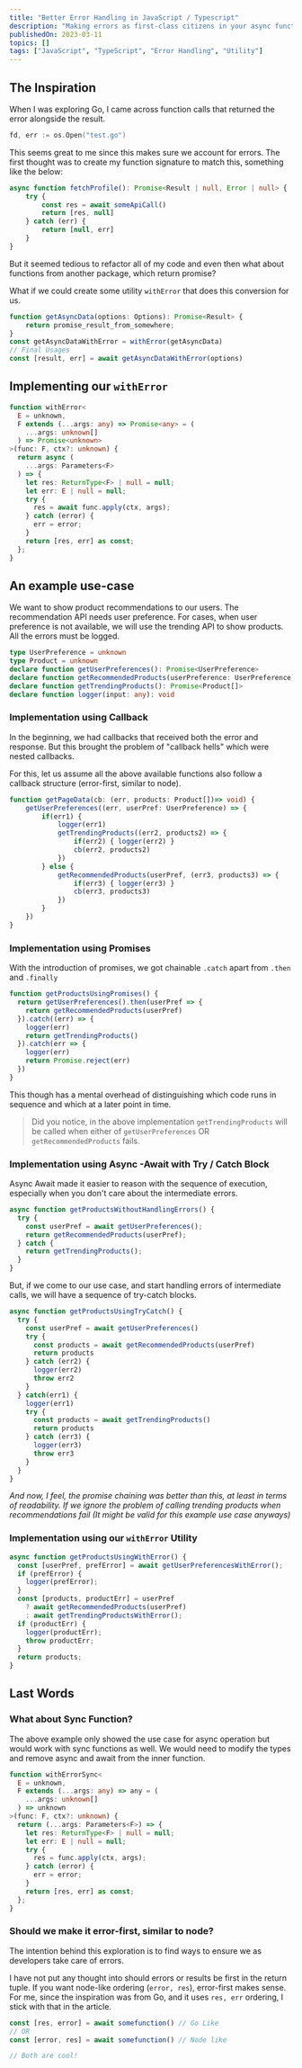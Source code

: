 ```yaml
---
title: "Better Error Handling in JavaScript / Typescript"
description: "Making errors as first-class citizens in your async function response, inspired by Go."
publishedOn: 2023-03-11
topics: []
tags: ["JavaScript", "TypeScript", "Error Handling", "Utility"]
---
```

## The Inspiration

When I was exploring Go, I came across function calls that returned the error alongside the result.

```go
fd, err := os.Open("test.go")
```

This seems great to me since this makes sure we account for errors. The first thought was to create my function signature to match this, something like the below:

```typescript
async function fetchProfile(): Promise<Result | null, Error | null> {
    try {
        const res = await someApiCall()
        return [res, null]
    } catch (err) {
        return [null, err]
    }
}
```

But it seemed tedious to refactor all of my code and even then what about functions from another package, which return promise?

What if we could create some utility `withError` that does this conversion for us.

```typescript
function getAsyncData(options: Options): Promise<Result> {
    return promise_result_from_somewhere;
}
const getAsyncDataWithError = withError(getAsyncData)
// Final Usages
const [result, err] = await getAsyncDataWithError(options)
```

## Implementing our `withError`

```typescript
function withError<
  E = unknown,
  F extends (...args: any) => Promise<any> = (
    ...args: unknown[]
  ) => Promise<unknown>
>(func: F, ctx?: unknown) {
  return async (
    ...args: Parameters<F>
  ) => {
    let res: ReturnType<F> | null = null;
    let err: E | null = null;
    try {
      res = await func.apply(ctx, args);
    } catch (error) {
      err = error;
    }
    return [res, err] as const;
  };
}
```

## An example use-case

We want to show product recommendations to our users. The recommendation API needs user preference. For cases, when user preference is not available, we will use the trending API to show products. All the errors must be logged.

```typescript
type UserPreference = unknown
type Product = unknown
declare function getUserPreferences(): Promise<UserPreference>
declare function getRecommendedProducts(userPreference: UserPreference): Promise<Product[]>
declare function getTrendingProducts(): Promise<Product[]>
declare function logger(input: any): void
```

### Implementation using Callback

In the beginning, we had callbacks that received both the error and response. But this brought the problem of "callback hells" which were nested callbacks.

For this, let us assume all the above available functions also follow a callback structure (error-first, similar to node).

```typescript
function getPageData(cb: (err, products: Product[])=> void) {
    getUserPreferences((err, userPref: UserPreference) => {
        if(err1) {
            logger(err1)
            getTrendingProducts((err2, products2) => {
                if(err2) { logger(err2) }
                cb(err2, products2)
            })
        } else {
            getRecommendedProducts(userPref, (err3, products3) => {
                if(err3) { logger(err3) }
                cb(err3, products3)
            })
        }
    })
}
```

### Implementation using Promises

With the introduction of promises, we got chainable `.catch` apart from `.then` and `.finally`

```typescript
function getProductsUsingPromises() {
  return getUserPreferences().then(userPref => {
    return getRecommendedProducts(userPref)
  }).catch((err) => {
    logger(err)
    return getTrendingProducts()
  }).catch(err => {
    logger(err)
    return Promise.reject(err)
  })
}
```

This though has a mental overhead of distinguishing which code runs in sequence and which at a later point in time.

> Did you notice, in the above implementation `getTrendingProducts` will be called when either of `getUserPreferences` OR `getRecommendedProducts` fails.

### Implementation using Async -Await with Try / Catch Block

Async Await made it easier to reason with the sequence of execution, especially when you don't care about the intermediate errors.

```typescript
async function getProductsWithoutHandlingErrors() {
  try {
    const userPref = await getUserPreferences();
    return getRecommendedProducts(userPref);
  } catch {
    return getTrendingProducts();
  }
}
```

But, if we come to our use case, and start handling errors of intermediate calls, we will have a sequence of try-catch blocks.

```typescript
async function getProductsUsingTryCatch() {
  try {
    const userPref = await getUserPreferences()
    try {
      const products = await getRecommendedProducts(userPref)
      return products
    } catch (err2) {
      logger(err2)
      throw err2
    }
  } catch(err1) {
    logger(err1)
    try {
      const products = await getTrendingProducts()
      return products
    } catch (err3) {
      logger(err3)
      throw err3
    }
  }
}
```

*And now, I feel, the promise chaining was better than this, at least in terms of readability. If we ignore the problem of calling trending products when recommendations fail (It might be valid for this example use case anyways)*

### Implementation using our `withError` Utility

```typescript
async function getProductsUsingWithError() {
  const [userPref, prefError] = await getUserPreferencesWithError();
  if (prefError) {
    logger(prefError);
  }
  const [products, productErr] = userPref
    ? await getRecommendedProducts(userPref)
    : await getTrendingProductsWithError();
  if (productErr) {
    logger(productErr);
    throw productErr;
  }
  return products;
}
```

## Last Words

### What about Sync Function?

The above example only showed the use case for async operation but would work with sync functions as well. We would need to modify the types and remove async and await from the inner function.

```typescript
function withErrorSync<
  E = unknown,
  F extends (...args: any) => any = (
    ...args: unknown[]
  ) => unknown
>(func: F, ctx?: unknown) {
  return (...args: Parameters<F>) => {
    let res: ReturnType<F> | null = null;
    let err: E | null = null;
    try {
      res = func.apply(ctx, args);
    } catch (error) {
      err = error;
    }
    return [res, err] as const;
  };
}
```

### Should we make it error-first, similar to node?

The intention behind this exploration is to find ways to ensure we as developers take care of errors.

I have not put any thought into should errors or results be first in the return tuple. If you want node-like ordering (`error, res`), error-first makes sense.  
For me, since the inspiration was from Go, and it uses `res, err` ordering, I stick with that in the article.

```typescript
const [res, error] = await somefunction() // Go Like
// OR
const [error, res] = await somefunction() // Node like

// Both are cool!
```